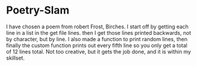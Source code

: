 # Poetry-Slam

I have chosen a poem from robert Frost, Birches.
I start off by getting each line in a list in the get file lines.
then I get those lines printed backwards, not by character, but by line.
I also made a function to print random lines, then finally the custom function prints out every 
fifth line so you only get a total of 12 lines total. Not too creative, but it gets the job done, and it is within my skillset.
